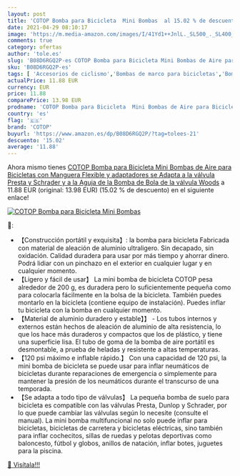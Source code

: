```yaml
---
layout: post
title: 'COTOP Bomba para Bicicleta  Mini Bombas  al 15.02 % de descuento'
date: 2021-04-29 08:10:17
image: 'https://m.media-amazon.com/images/I/41Yd1++JnlL._SL500_._SL400_.jpg'
comments: true
category: ofertas
author: 'tole.es'
slug: 'B08D6RGQ2P-es COTOP Bomba para Bicicleta Mini Bombas de Aire para...'
sku: 'B08D6RGQ2P-es'
tags: [ 'Accesorios de ciclismo','Bombas de marco para bicicletas','Bombas para hinchar bicicletas','Ciclismo','Deportes y aire libre','Ropa y equipo para deportes','bicicleta','cotop', ]
actualPrice: 11.88 EUR
currency: EUR
price: 11.88
comparePrice: 13.98 EUR
prodname: 'COTOP Bomba para Bicicleta  Mini Bombas de Aire para Bicicletas con Manguera Flexible y adaptadores  se Adapta a la válvula Presta y Schrader y a la Aguja de la Bomba de Bola de la válvula Woods'
country: 'es'
flag: '🇪🇸'
brand: 'COTOP'
buyurl: 'https://www.amazon.es/dp/B08D6RGQ2P/?tag=tolees-21'
descuento: '15.02'
average: '11.88'
---
```


Ahora mismo tienes [COTOP Bomba para Bicicleta  Mini Bombas de Aire para Bicicletas con Manguera Flexible y adaptadores  se Adapta a la válvula Presta y Schrader y a la Aguja de la Bomba de Bola de la válvula Woods](https://www.amazon.es/dp/B08D6RGQ2P/?tag=tolees-21) a 11.88 EUR (original: 13.98 EUR) (15.02 %  de descuento) en el siguiente enlace!

[![COTOP Bomba para Bicicleta  Mini Bombas ](https://m.media-amazon.com/images/I/41Yd1++JnlL._SL500_._SL400_.jpg)](https://www.amazon.es/dp/B08D6RGQ2P/?tag=tolees-21)

🔎:

- 【Construcción portátil y exquisita】: la bomba para bicicleta Fabricada con material de aleación de aluminio ultraligero. Sin decapado, sin oxidación. Calidad duradera para usar por más tiempo y ahorrar dinero. Podrá lidiar con un pinchazo en el exterior en cualquier lugar y en cualquier momento.
- 【Ligero y fácil de usar】 La mini bomba de bicicleta COTOP pesa alrededor de 200 g, es duradera pero lo suficientemente pequeña como para colocarla fácilmente en la bolsa de la bicicleta. También puedes montarlo en la bicicleta (contiene equipo de instalación). Puedes inflar tu bicicleta con la bomba en cualquier momento.
- 【Material de aluminio duradero y estable】】 - Los tubos internos y externos están hechos de aleación de aluminio de alta resistencia, lo que los hace más duraderos y compactos que los de plástico, y tiene una superficie lisa. El tubo de goma de la bomba de aire portátil es desmontable, a prueba de heladas y resistente a altas temperaturas.
- 【120 psi máximo e inflable rápido.】 Con una capacidad de 120 psi, la mini bomba de bicicleta se puede usar para inflar neumáticos de bicicletas durante reparaciones de emergencia o simplemente para mantener la presión de los neumáticos durante el transcurso de una temporada.
- 【Se adapta a todo tipo de válvulas】 La pequeña bomba de suelo para bicicleta es compatible con las válvulas Presta, Dunlop y Schrader, por lo que puede cambiar las válvulas según lo necesite (consulte el manual). La mini bomba multifuncional no solo puede inflar para bicicletas, bicicletas de carretera y bicicletas eléctricas, sino también para inflar cochecitos, sillas de ruedas y pelotas deportivas como baloncesto, fútbol y globos, anillos de natación, inflar botes, juguetes para la piscina.

[🛒 Visítala!!!](https://www.amazon.es/dp/B08D6RGQ2P/?tag=tolees-21)
